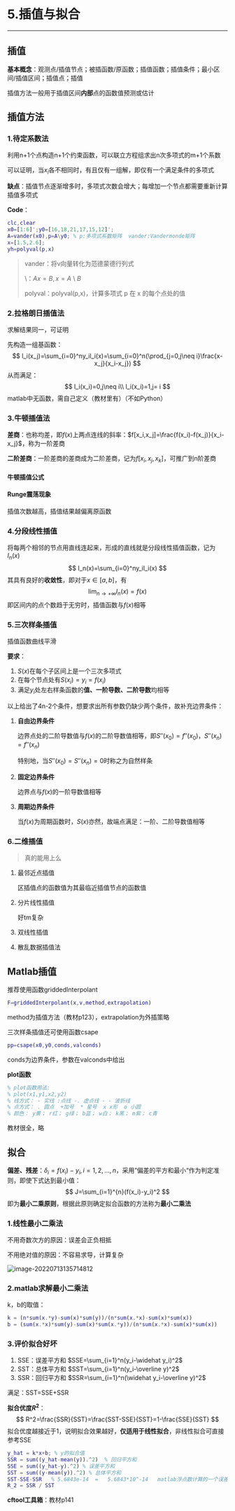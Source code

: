 # 5.插值与拟合

---

## 插值

**基本概念**：观测点/插值节点；被插函数/原函数；插值函数；插值条件；最小区间/插值区间；插值点；插值

插值方法一般用于插值区间**内部**点的函数值预测或估计



## 插值方法

### 1.**待定系数法**

利用n+1个点构造n+1个约束函数，可以联立方程组求出n次多项式的m+1个系数

可以证明，当$x_i$各不相同时，有且仅有一组解，即仅有一个满足条件的多项式

**缺点**：插值节点逐渐增多时，多项式次数会增大；每增加一个节点都需要重新计算插值多项式

**Code**：

```matlab
clc,clear
x0=[1:6]';y0=[16,18,21,17,15,12]';
A=vander(x0),p=A\y0; % p:多项式系数矩阵  vander:Vandermonde矩阵
x=[1.5,2.6];
yh=polyval(p,x)
```

> vander：将v向量转化为范德蒙德行列式
>
> \：$Ax=B,x=A$ \ $B$
>
> polyval：polyval(p,x)，计算多项式 p 在 x 的每个点处的值



### 2.**拉格朗日插值法**

求解结果同一，可证明

先构造一组基函数：
$$
l_i(x_j)=\sum_{i=0}^ny_il_i(x)=\sum_{i=0}^n(\prod_{j=0,j\neq i}\frac{x-x_j}{x_i-x_j})
$$
从而满足：
$$
l_i(x_i)=0,j\neq i\\
l_i(x_i)=1,j= i
$$
matlab中无函数，需自己定义（教材里有）（不如Python）



### 3.牛顿插值法

**差商**：也称均差，即$f(x)$上两点连线的斜率：$f[x_i,x_j]=\frac{f(x_i)-f(x_j)}{x_i-x_j}$，称为一阶差商

**二阶差商**：一阶差商的差商成为二阶差商，记为$f[x_i,x_j,x_k]$，可推广到n阶差商



#### 牛顿插值公式



#### Runge震荡现象

插值次数越高，插值结果越偏离原函数



### 4.分段线性插值

将每两个相邻的节点用直线连起来，形成的直线就是分段线性插值函数，记为$I_n(x)$
$$
I_n(x)=\sum_{i=0}^ny_il_i(x)
$$
其具有良好的**收敛性**，即对于$x\in [a,b]$，有
$$
\lim_{n\rightarrow+\infty}I_n(x)=f(x)
$$
即区间内的点个数趋于无穷时，插值函数与$f(x)$相等



### 5.三次样条插值

插值函数曲线平滑

**要求**：

1. $S(x)$在每个子区间上是一个三次多项式
2. 在每个节点处有$S(x_i)=y_i=f(x_i)$
3. 满足$y_i$处左右样条函数的**值、一阶导数、二阶导数**均相等

以上给出了4n-2个条件，想要求出所有参数仍缺少两个条件，故补充边界条件：

1. **自由边界条件**

   边界点处的二阶导数值与$f(x)$的二阶导数值相等，即$S''(x_0)=f''(x_0)，S''(x_n)=f''(x_n)$

   特别地，当$S''(x_0)=S''(x_n)=0$时称之为自然样条

2. **固定边界条件**

   边界点与$f(x)$的一阶导数值相等

3. **周期边界条件**

   当$f(x)$为周期函数时，$S(x)$亦然，故端点满足：一阶、二阶导数值相等



### 6.二维插值

> 真的能用上么

1. 最邻近点插值

   区插值点的函数值为其最临近插值节点的函数值

2. 分片线性插值

   好tm复杂

3. 双线性插值

4. 散乱数据插值法



## Matlab插值

推荐使用函数griddedInterpolant

```matlab
F=griddedInterpolant(x,v,method,extrapolation)
```

method为插值方法（教材p123），extrapolation为外插策略

三次样条插值还可使用函数csape

```matlab
pp=csape(x0,y0,conds,valconds)
```

conds为边界条件，参数在valconds中给出

**plot函数**

```matlab
% plot函数用法:
% plot(x1,y1,x2,y2) 
% 线方式： - 实线 :点线 -. 虚点线 - - 波折线 
% 点方式： . 圆点  +加号  * 星号  x x形  o 小圆
% 颜色： y黄； r红； g绿； b蓝； w白； k黑； m紫； c青
```

教材很全，略



## 拟合

**偏差、残差**：$\delta_i=f(x_i)-y_i,i=1,2,...,n$，采用”偏差的平方和最小“作为判定准则，即使下式达到最小值：
$$
J=\sum_{i=1}^{n}(f(x_i)-y_i)^2
$$
即为**最小二乘原则**，根据此原则确定拟合函数的方法称为**最小二乘法**



### 1.线性最小二乘法

不用奇数次方的原因：误差会正负相抵

不用绝对值的原因：不容易求导，计算复杂

![image-20220713135714812](C:\Users\Hyanice\AppData\Roaming\Typora\typora-user-images\image-20220713135714812.png)



### 2.matlab求解最小二乘法

k，b的取值：

```matlab
k = (n*sum(x.*y)-sum(x)*sum(y))/(n*sum(x.*x)-sum(x)*sum(x))
b = (sum(x.*x)*sum(y)-sum(x)*sum(x.*y))/(n*sum(x.*x)-sum(x)*sum(x))
```



### 3.评价拟合好坏

1. SSE：误差平方和	$SSE=\sum_{i=1}^n(y_i-\widehat y_i)^2$
2. SST：总体平方和    $SST=\sum_{i=1}^n(y_i-\overline y)^2$
3. SSR：回归平方和    $SSR=\sum_{i=1}^n(\widehat y_i-\overline y)^2$

满足：SST=SSE+SSR

**拟合优度$R^2$**：
$$
R^2=\frac{SSR}{SST}=\frac{SST-SSE}{SST}=1-\frac{SSE}{SST}
$$
拟合优度越接近于1，说明拟合效果越好，**仅适用于线性拟合**，非线性拟合可直接参考SSE

```matlab
y_hat = k*x+b; % y的拟合值
SSR = sum((y_hat-mean(y)).^2)  % 回归平方和
SSE = sum((y_hat-y).^2) % 误差平方和
SST = sum((y-mean(y)).^2) % 总体平方和
SST-SSE-SSR   % 5.6843e-14  =   5.6843*10^-14   matlab浮点数计算的一个误差
R_2 = SSR / SST
```

**cftool工具箱**：教材p141

